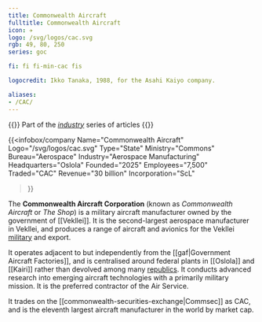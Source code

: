 ```yaml
---
title: Commonwealth Aircraft
fulltitle: Commonwealth Aircraft
icon: ✈️
logo: /svg/logos/cac.svg
rgb: 49, 80, 250
series: goc

fi: fi fi-min-cac fis

logocredit: Ikko Tanaka, 1988, for the Asahi Kaiyo company.

aliases:
- /CAC/
---
```

{{<note series>}}
 Part of the *[industry](/industry/)* series of articles
{{</note>}}

{{<infobox/company
	 Name="Commonwealth Aircraft"
	 Logo="/svg/logos/cac.svg"
	 Type="State"
	 Ministry="Commons"
	 Bureau="Aerospace"
	 Industry="Aerospace Manufacturing"
	 Headquarters="Oslola"
	 Founded="2025"
	 Employees="7,500"
	 Traded="CAC"
	 Revenue="30 billion"
	 Incorporation="ScL"
 >}}

The <span class="fi fi-min-cac fis"></span>  **Commonwealth Aircraft Corporation** (known as *Commonwealth Aircraft* or *The Shop*) is a military aircraft manufacturer owned by the government of [[Vekllei]]. It is the second-largest aerospace manufacturer in Vekllei, and produces a range of aircraft and avionics for the Vekllei [military](/military/) and export.

It operates adjacent to but independently from the [[gaf|Government Aircraft Factories]], and is centralised around federal plants in [[Oslola]] and [[Kairi]] rather than devolved among many [republics](/republics/). It conducts advanced research into emerging aircraft technologies with a primarily military mission. It is the preferred contractor of the Air Service.

It trades on the [[commonwealth-securities-exchange|Commsec]] as CAC, and is the eleventh largest aircraft manufacturer in the world by market cap.